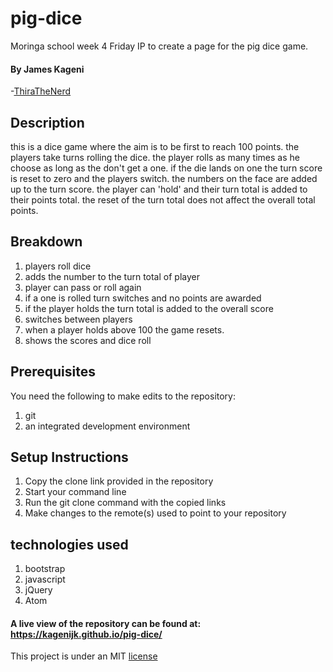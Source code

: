 # pig-dice
Moringa school week 4 Friday IP to create a page for the pig dice game.

#### By James Kageni
-[ThiraTheNerd](https://github.com/ThiraTheNerd)
## Description
this is a dice game where the aim is to be first to reach 100 points. the players take turns rolling the dice. the player rolls as many times as he choose as long as the don't get a one. if the die lands on one the turn score is reset to zero and the players switch. the numbers on the face are added up to the turn score. the player can 'hold' and their turn total is added to their points total. the reset of the turn total does not affect the overall total points.

## Breakdown
1. players roll dice
2. adds the number to the turn total of player
3. player can pass or roll again
4. if a one is rolled turn switches and no points are awarded
5. if the player holds the turn total is added to the overall score
6. switches between players
7. when a player holds above 100 the game resets.
8. shows the scores and dice roll

## Prerequisites
  You need the following to make edits to the repository:
  1. git
  2. an integrated development environment


## Setup Instructions
  1. Copy the clone link provided in the repository
  2. Start your command line
  3. Run the git clone command with the copied links
  4. Make changes to the remote(s) used to point to your repository

## technologies used
1. bootstrap
2. javascript
3. jQuery
4. Atom


#### A live view of the repository can be found at: https://kagenijk.github.io/pig-dice/


This project is under an MIT [license](LICENSE) 

